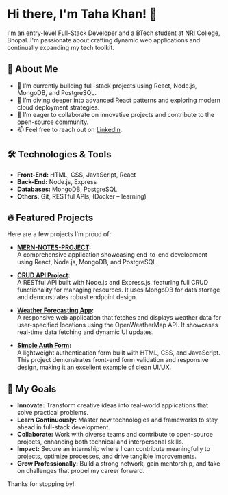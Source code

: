 # Hi there, I'm Taha Khan! 👋

I'm an entry-level Full-Stack Developer and a BTech student at NRI College, Bhopal. I'm passionate about crafting dynamic web applications and continually expanding my tech toolkit.

## 🚀 About Me
- 🔭 I’m currently building full-stack projects using React, Node.js, MongoDB, and PostgreSQL.
- 🌱 I’m diving deeper into advanced React patterns and exploring modern cloud deployment strategies.
- 👯 I’m eager to collaborate on innovative projects and contribute to the open-source community.
- 📫 Feel free to reach out on [LinkedIn](https://www.linkedin.com/in/taha-khan32).

## 🛠️ Technologies & Tools
- **Front-End:** HTML, CSS, JavaScript, React  
- **Back-End:** Node.js, Express  
- **Databases:** MongoDB, PostgreSQL  
- **Others:** Git, RESTful APIs, (Docker – learning)

## 🔥 Featured Projects
Here are a few projects I'm proud of:

- **[MERN-NOTES-PROJECT](https://github.com/Taha4962/mern-notes-app):**  
  A comprehensive application showcasing end-to-end development using React, Node.js, MongoDB, and PostgreSQL.

- **[CRUD API Project](https://github.com/Taha4962/Crud-Application):**  
  A RESTful API built with Node.js and Express.js, featuring full CRUD functionality for managing resources. It uses MongoDB for data storage and demonstrates robust endpoint design.

- **[Weather Forecasting App](https://github.com/Taha4962/wheather-forcasting):**  
  A responsive web application that fetches and displays weather data for user-specified locations using the OpenWeatherMap API. It showcases real-time data fetching and dynamic UI updates.

- **[Simple Auth Form](https://github.com/Taha4962/auth-form):**  
  A lightweight authentication form built with HTML, CSS, and JavaScript. This project demonstrates front-end form validation and responsive design, making it an excellent example of clean UI/UX.


## 🎯 My Goals
- **Innovate:** Transform creative ideas into real-world applications that solve practical problems.
- **Learn Continuously:** Master new technologies and frameworks to stay ahead in full-stack development.
- **Collaborate:** Work with diverse teams and contribute to open-source projects, enhancing both technical and interpersonal skills.
- **Impact:** Secure an internship where I can contribute meaningfully to projects, optimize processes, and drive tangible improvements.
- **Grow Professionally:** Build a strong network, gain mentorship, and take on challenges that propel my career forward.

Thanks for stopping by!

